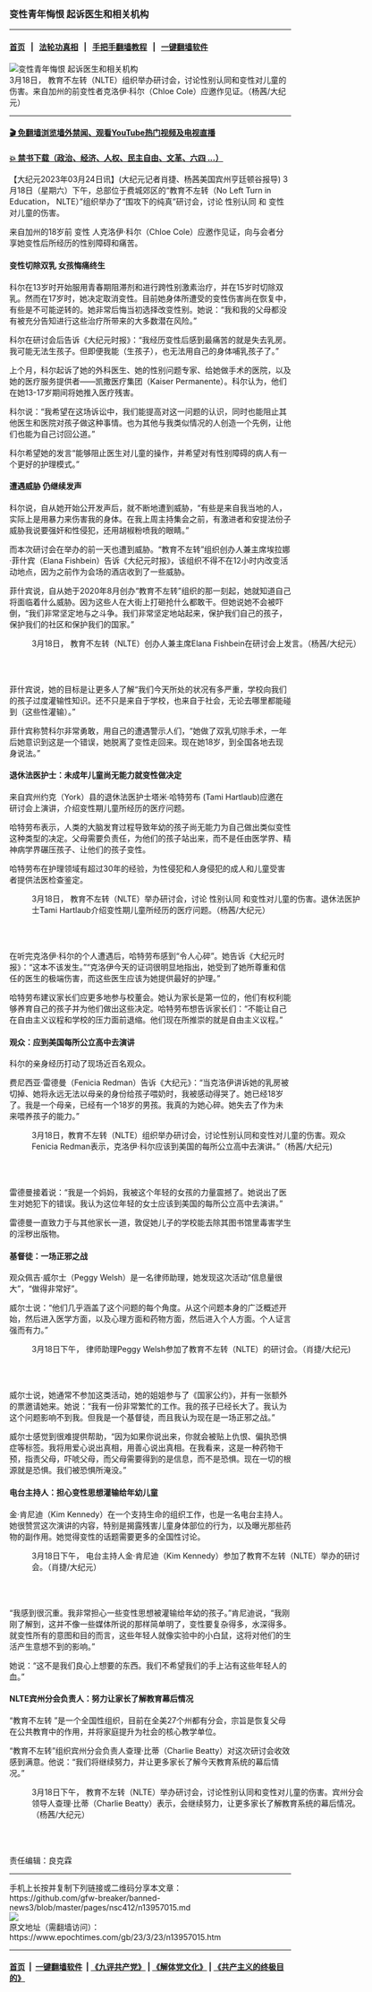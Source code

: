 ### 变性青年悔恨 起诉医生和相关机构
------------------------

#### [首页](https://github.com/gfw-breaker/banned-news3/blob/master/README.md) &nbsp;&nbsp;|&nbsp;&nbsp; [法轮功真相](https://github.com/begood0513/basic/blob/master/README.md)  &nbsp;&nbsp;|&nbsp;&nbsp; [手把手翻墙教程](https://github.com/gfw-breaker/guides/wiki)  &nbsp;&nbsp;|&nbsp;&nbsp; [一键翻墙软件](https://github.com/gfw-breaker/nogfw/blob/master/README.md)  



<div><img alt="变性青年悔恨 起诉医生和相关机构" class="attachment-djy_600_400 size-djy_600_400 wp-post-image" src="https://i.epochtimes.com/assets/uploads/2023/03/id13957257-Chloe-Cole_4-600x400.jpg"/>
<div class="caption">
 3月18日， 教育不左转（NLTE）组织举办研讨会，讨论性别认同和变性对儿童的伤害。来自加州的前变性者克洛伊‧科尔（Chloe Cole）应邀作见证。（杨茜/大纪元）
</div></div><hr/>

#### [ 🎬  免翻墙浏览墙外禁闻、观看YouTube热门视频及电视直播](https://github.com/gfw-breaker/HelloWorld)

#### [ 💥  禁书下载（政治、经济、人权、民主自由、文革、六四 ...）](https://github.com/gfw-breaker/books/blob/master/README.md)

<div><p>
 【大纪元2023年03月24日讯】(大纪元记者肖捷、杨茜美国宾州亨廷顿谷报导) 3月18日（星期六）下午，总部位于费城郊区的“教育不左转（No Left Turn in Education， NLTE）”组织举办了“围攻下的纯真”研讨会，讨论
 <ok href="https://www.epochtimes.com/gb/tag/%E6%80%A7%E5%88%AB%E8%AE%A4%E5%90%8C.html">
  性别认同
 </ok>
 和
 <ok href="https://www.epochtimes.com/gb/tag/%E5%8F%98%E6%80%A7.html">
  变性
 </ok>
 对儿童的伤害。
</p>
<p>
 来自加州的18岁前
 <ok href="https://www.epochtimes.com/gb/tag/%E5%8F%98%E6%80%A7.html">
  变性
 </ok>
 人克洛伊‧科尔（Chloe Cole）应邀作见证，向与会者分享她变性后所经历的性别障碍和痛苦。
</p>
<h4>
 变性切除双乳 女孩悔痛终生
</h4>
<p>
 科尔在13岁时开始服用青春期阻滞剂和进行跨性别激素治疗，并在15岁时切除双乳。然而在17岁时，她决定取消变性。目前她身体所遭受的变性伤害尚在恢复中，有些是不可能逆转的。她非常后悔当初选择改变性别。她说：“我和我的父母都没有被充分告知进行这些治疗所带来的大多数潜在风险。”
</p>
<p>
 科尔在研讨会后告诉《大纪元时报》：“我经历变性后感到最痛苦的就是失去乳房。我可能无法生孩子。但即便我能（生孩子），也无法用自己的身体哺乳孩子了。”
</p>
<p>
 上个月，科尔起诉了她的外科医生、她的性别问题专家、给她做手术的医院，以及她的医疗服务提供者——凯撒医疗集团（Kaiser Permanente）。科尔认为，他们在她13-17岁期间将她推入医疗残害。
</p>
<p>
 科尔说：“我希望在这场诉讼中，我们能提高对这一问题的认识，同时也能阻止其他医生和医院对孩子做这种事情。也为其他与我类似情况的人创造一个先例，让他们也能为自己讨回公道。”
</p>
<p>
 科尔希望她的发言“能够阻止医生对儿童的操作，并希望对有性别障碍的病人有一个更好的护理模式。”
</p>
<h4>
 遭遇威胁 仍继续发声
</h4>
<p>
 科尔说，自从她开始公开发声后，就不断地遭到威胁，“有些是来自我当地的人，实际上是用暴力来伤害我的身体。在我上周主持集会之前，有激进者和安提法份子威胁我说要强奸和性侵犯，还用胡椒粉喷我的眼睛。”
</p>
<p>
 而本次研讨会在举办的前一天也遭到威胁。“教育不左转”组织创办人兼主席埃拉娜·菲什宾（Elana Fishbein）告诉《大纪元时报》，该组织不得不在12小时内改变活动地点，因为之前作为会场的酒店收到了一些威胁。
</p>
<p>
 菲什宾说，自从她于2020年8月创办“教育不左转”组织的那一刻起，她就知道自己将面临着什么威胁。因为这些人在大街上打砸抢什么都敢干。但她说她不会被吓倒，“我们非常坚定地与之斗争。我们非常坚定地站起来，保护我们自己的孩子，保护我们的社区和保护我们的国家。”
</p>
<figure aria-describedby="caption-attachment-13957258" class="wp-caption aligncenter" id="attachment_13957258" style="width: 600px">
 <ok href="https://i.epochtimes.com/assets/uploads/2023/03/id13957258-Dr.-Elena-Fishbein_NLT-in-Education-founder_2-copy-e1679627098108.jpg" target="_blank">
  <img alt="" class="size-full wp-image-13957258" src="https://i.epochtimes.com/assets/uploads/2023/03/id13957258-Dr.-Elena-Fishbein_NLT-in-Education-founder_2-copy-e1679627098108.jpg"/>
 </ok>
 <br/><figcaption class="wp-caption-text" id="caption-attachment-13957258">
  3月18日， 教育不左转（NLTE）创办人兼主席Elana Fishbein在研讨会上发言。（杨茜/大纪元）
 </figcaption><br/>
</figure><br/>
<p>
 菲什宾说，她的目标是让更多人了解“我们今天所处的状况有多严重，学校向我们的孩子过度灌输性知识。还不只是来自于学校，也来自于社会，无论去哪里都能碰到（这些性灌输）。”
</p>
<p>
 菲什宾称赞科尔非常勇敢，用自己的遭遇警示人们，“她做了双乳切除手术，一年后她意识到这是一个错误，她脱离了变性走回来。现在她18岁，到全国各地去现身说法。”
</p>
<h4>
 退休法医护士：未成年儿童尚无能力就变性做决定
</h4>
<p>
 来自宾州约克（York）县的退休法医护士塔米·哈特劳布 (Tami Hartlaub)应邀在研讨会上演讲，介绍变性期儿童所经历的医疗问题。
</p>
<p>
 哈特劳布表示，人类的大脑发育过程导致年幼的孩子尚无能力为自己做出类似变性这种类型的决定。父母需要负责任，为他们的孩子站出来，而不是任由医学界、精神病学界碾压孩子、让他们的孩子变性。
</p>
<p>
 哈特劳布在护理领域有超过30年的经验，为性侵犯和人身侵犯的成人和儿童受害者提供法医检查鉴定。
</p>
<figure aria-describedby="caption-attachment-13957261" class="wp-caption aligncenter" id="attachment_13957261" style="width: 600px">
 <ok href="https://i.epochtimes.com/assets/uploads/2023/03/id13957261-Tami-Hartlaub_Forensic-Nurse-Examer-e1679627180589.jpg" target="_blank">
  <img alt="" class="size-full wp-image-13957261" src="https://i.epochtimes.com/assets/uploads/2023/03/id13957261-Tami-Hartlaub_Forensic-Nurse-Examer-e1679627180589.jpg"/>
 </ok>
 <br/><figcaption class="wp-caption-text" id="caption-attachment-13957261">
  3月18日， 教育不左转（NLTE）举办研讨会，讨论
  <ok href="https://www.epochtimes.com/gb/tag/%E6%80%A7%E5%88%AB%E8%AE%A4%E5%90%8C.html">
   性别认同
  </ok>
  和变性对儿童的伤害。退休法医护士Tami Hartlaub介绍变性期儿童所经历的医疗问题。（杨茜/大纪元）
 </figcaption><br/>
</figure><br/>
<p>
 在听完克洛伊·科尔的个人遭遇后，哈特劳布感到“令人心碎”。她告诉《大纪元时报》：“这本不该发生。”“克洛伊今天的证词很明显地指出，她受到了她所尊重和信任的医生的极端伤害，而这些医生应该为她提供最好的护理。”
</p>
<p>
 哈特劳布建议家长们应更多地参与校董会。她认为家长是第一位的，他们有权利能够养育自己的孩子并为他们做出这些决定。哈特劳布想告诉家长们：“不能让自己在自由主义议程和学校的压力面前退缩。他们现在所推崇的就是自由主义议程。”
</p>
<h4>
 观众：应到美国每所公立高中去演讲
</h4>
<p>
 科尔的亲身经历打动了现场近百名观众。
</p>
<p>
 费尼西亚·雷德曼（Fenicia Redman）告诉《大纪元》：“当克洛伊讲诉她的乳房被切掉、她将永远无法以母亲的身份给孩子喂奶时，我被感动得哭了。她已经18岁了。我是一个母亲，已经有一个18岁的男孩。我真的为她心碎。她失去了作为未来喂养孩子的能力。”
</p>
<figure aria-describedby="caption-attachment-13957263" class="wp-caption aligncenter" id="attachment_13957263" style="width: 600px">
 <ok href="https://i.epochtimes.com/assets/uploads/2023/03/id13957263-Fenicia-Redman_2-e1679627255578.jpg" target="_blank">
  <img alt="" class="size-full wp-image-13957263" src="https://i.epochtimes.com/assets/uploads/2023/03/id13957263-Fenicia-Redman_2-e1679627255578.jpg"/>
 </ok>
 <br/><figcaption class="wp-caption-text" id="caption-attachment-13957263">
  3月18日，教育不左转（NLTE）组织举办研讨会，讨论性别认同和变性对儿童的伤害。观众Fenicia Redman表示，克洛伊‧科尔应该到美国的每所公立高中去演讲。”（杨茜/大纪元)
 </figcaption><br/>
</figure><br/>
<p>
 雷德曼接着说：“我是一个妈妈，我被这个年轻的女孩的力量震撼了。她说出了医生对她犯下的错误。我认为这位年轻的女士应该到美国的每所公立高中去演讲。”
</p>
<p>
 雷德曼一直致力于与其他家长一道，敦促她儿子的学校能去除其图书馆里毒害学生的淫秽出版物。
</p>
<h4>
 基督徒：一场正邪之战
</h4>
<p>
 观众佩吉·威尔士（Peggy Welsh）是一名律师助理，她发现这次活动“信息量很大”，“做得非常好”。
</p>
<p>
 威尔士说：“他们几乎涵盖了这个问题的每个角度。从这个问题本身的广泛概述开始，然后进入医学方面，以及心理方面和药物方面，然后进入个人方面。个人证言强而有力。”
</p>
<figure aria-describedby="caption-attachment-13957264" class="wp-caption aligncenter" id="attachment_13957264" style="width: 600px">
 <ok href="https://i.epochtimes.com/assets/uploads/2023/03/id13957264-Peggy-Welsh-photo-e1679627379222.jpg" target="_blank">
  <img alt="" class="size-full wp-image-13957264" src="https://i.epochtimes.com/assets/uploads/2023/03/id13957264-Peggy-Welsh-photo-e1679627379222.jpg"/>
 </ok>
 <br/><figcaption class="wp-caption-text" id="caption-attachment-13957264">
  3月18日下午， 律师助理Peggy Welsh参加了教育不左转（NLTE）的研讨会。（肖捷/大纪元)
 </figcaption><br/>
</figure><br/>
<p>
 威尔士说，她通常不参加这类活动，她的姐姐参与了《国家公约》，并有一张额外的票邀请她来。她说：“我有一份非常繁忙的工作。我的孩子已经长大了。我认为这个问题影响不到我。但我是一个基督徒，而且我认为现在是一场正邪之战。”
</p>
<p>
 威尔士感觉到很难提供帮助，“因为如果你说出来，你就会被贴上仇恨、偏执恐惧症等标签。我将用爱心说出真相，用善心说出真相。在我看来，这是一种药物干预，指责父母，吓唬父母，而父母需要得到的是信息，而不是恐惧。现在一切的根源就是恐惧。我们被恐惧所淹没。”
</p>
<h4>
 电台主持人：担心变性思想灌输给年幼儿童
</h4>
<p>
 金·肯尼迪（Kim Kennedy）在一个支持生命的组织工作，也是一名电台主持人。她很赞赏这次演讲的内容，特别是揭露残害儿童身体部位的行为，以及曝光那些药物的副作用。她觉得变性的话题需要更多的全国性讨论。
</p>
<figure aria-describedby="caption-attachment-13957267" class="wp-caption aligncenter" id="attachment_13957267" style="width: 600px">
 <ok href="https://i.epochtimes.com/assets/uploads/2023/03/id13957267-Kim-Kennedy-photo-e1679627509144.jpg" target="_blank">
  <img alt="" class="size-full wp-image-13957267" src="https://i.epochtimes.com/assets/uploads/2023/03/id13957267-Kim-Kennedy-photo-e1679627509144.jpg"/>
 </ok>
 <br/><figcaption class="wp-caption-text" id="caption-attachment-13957267">
  3月18日下午， 电台主持人金·肯尼迪（Kim Kennedy）参加了教育不左转（NLTE）举办的研讨会。（肖捷/大纪元）
 </figcaption><br/>
</figure><br/>
<p>
 “我感到很沉重。我非常担心一些变性思想被灌输给年幼的孩子。”肯尼迪说，“我刚刚了解到，这并不像一些媒体所说的那样简单明了，变性要复杂得多，水深得多。就变性所有的意图和目的而言，这些年轻人就像实验中的小白鼠，这将对他们的生活产生意想不到的影响。”
</p>
<p>
 她说：“这不是我们良心上想要的东西。我们不希望我们的手上沾有这些年轻人的血。”
</p>
<h4>
 NLTE宾州分会负责人：努力让家长了解教育幕后情况
</h4>
<p>
 “教育不左转 ”是一个全国性组织，目前在全美27个州都有分会，宗旨是恢复父母在公共教育中的作用，并将家庭提升为社会的核心教学单位。
</p>
<p>
 “教育不左转”组织宾州分会负责人查理·比蒂（Charlie Beatty）对这次研讨会收效感到满意。他说：“我们将继续努力，并让更多家长了解今天教育系统的幕后情况。”
</p>
<figure aria-describedby="caption-attachment-13957268" class="wp-caption aligncenter" id="attachment_13957268" style="width: 600px">
 <ok href="https://i.epochtimes.com/assets/uploads/2023/03/id13957268-Charlie-Beatty_PA-Leader-of-NLT-in-Education_1-e1679627592878.jpg" target="_blank">
  <img alt="" class="size-full wp-image-13957268" src="https://i.epochtimes.com/assets/uploads/2023/03/id13957268-Charlie-Beatty_PA-Leader-of-NLT-in-Education_1-e1679627592878.jpg"/>
 </ok>
 <br/><figcaption class="wp-caption-text" id="caption-attachment-13957268">
  3月18日下午， 教育不左转（NLTE）举办研讨会，讨论性别认同和变性对儿童的伤害。宾州分会领导人查理·比蒂（Charlie Beatty）表示，会继续努力，让更多家长了解教育系统的幕后情况。（杨茜/大纪元）
 </figcaption><br/>
</figure><br/>
<p>
 责任编辑：良克霖
</p>
<p>
</p>
<p>
</p>
</div>
<hr/>
手机上长按并复制下列链接或二维码分享本文章：<br/>
https://github.com/gfw-breaker/banned-news3/blob/master/pages/nsc412/n13957015.md <br/>
<a href='https://github.com/gfw-breaker/banned-news3/blob/master/pages/nsc412/n13957015.md'><img src='https://github.com/gfw-breaker/banned-news3/blob/master/pages/nsc412/n13957015.md.png'/></a> <br/>
原文地址（需翻墙访问）：https://www.epochtimes.com/gb/23/3/23/n13957015.htm


------------------------
#### [首页](https://github.com/gfw-breaker/banned-news3/blob/master/README.md) &nbsp;|&nbsp; [一键翻墙软件](https://github.com/gfw-breaker/nogfw/blob/master/README.md) &nbsp;| [《九评共产党》](https://github.com/gfw-breaker/9ping.md/blob/master/README.md#九评之一评共产党是什么) | [《解体党文化》](https://github.com/gfw-breaker/jtdwh.md/blob/master/README.md) | [《共产主义的终极目的》](https://github.com/gfw-breaker/gczydzjmd.md/blob/master/README.md)


<img src='http://gfw-breaker.win/banned-news3/pages/nsc412/n13957015.md' width='0px' height='0px'/>